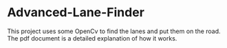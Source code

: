 # Advanced-Lane-Finder

This project uses some OpenCv to find the lanes and put them on the road.  The pdf document is a detailed explanation of how it works.  
